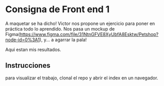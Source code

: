 # Consigna de Front end 1

A maquetar se ha dicho!
Victor nos propone un ejercicio para poner en práctica todo lo aprendido.
Nos pasa un mockup de Figma(https://www.figma.com/file/31NtnGFVE8XyUbfA8Esktw/Petshop?node-id=0%3A1), y... a agarrar la pala!

Aqui estan mis resultados.

## Instrucciones

para visualizar el trabajo, clonal el repo y abrir el index en un navegador.
